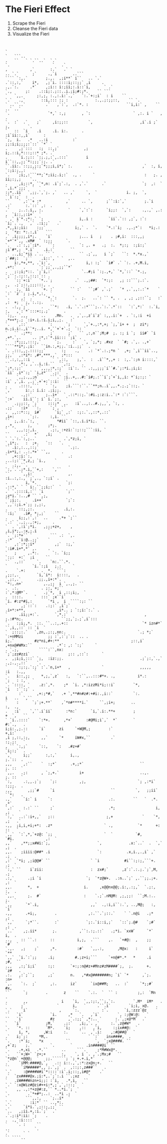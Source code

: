 # The Fieri Effect

1. Scrape the Fieri
2. Cleanse the Fieri data
3. Visualize the Fieri


```


`                                                                         
`   ```..                                                                       
.   ``   ` `.``..`  `.`                                                          
`.                   `   .`                                                       
,          ,`       :.`   .` `                                                    
.. `.`      ;`     .,`i       ..```                                                
```` `:,.`        ;.,.  ,;i**` i``   .. `.`                                              
.`::,:,`    i*,   ,;`i. ::::i;::;;` ,i     .                                             
.,.`:.     .*`    ,;i:: i:;ii;:.i::`i,      ` .`                                         
`.,      ;:    .::i;:.;::..i.;i;#:;*.    `` ```                                        
`   `,,.      ;:,;, :.,:.i:`.,`   `:.`+:;i`  : i    ``                                      
`.`   .,`       ::i,::: :; :            :.,.;:;;::,    `` `.                                  
` ..``..`         .`   ,`:`,  .:`*. :                 ``i,i:` ,    `` ..` ..`                          
`.                 `*,` :,;       , `:                   ` ,:. i `   ,        .                         
`.  :`  .`    ;`     ,i:;;::         `,                     ,i`.i ;` ;,        `.                        
`   ::  `i    .i     .i. i:.      .                         :i`ii::,,i`      :                           
`;,  i.   .*   ..:i           :`                        ;;:i;i;;;;:`::` `*` `                        
.     ,;`:::   :;  ::,;`           ,;                        i;.::i,*:::;::* ;*. .`                       
.     `i.:;:: `:;.;,:`,.:::`        i                        i``::,,;;`*:;;;`:;. .`                       
``.ii:.`::;;,;:;`*;;;i,i*;` :.       ..                      ,`  :, i, `:;i:;,,:   ``                      
`.   `;i;,:```**;`*;ii;.i;:`  ., .     `                      :   ;. ,   ii;:;,;    `..                     
.     ,i;::*, ``*,n: .i`;`.:,  . ,`.`      .`                `;  ,:  `  `,i.*`;;;`  `  `                    
:;*..ii`  `,;;.`,`;. ,`   .. ,`     `,  `             i. ;,  `,     ``i`:;`  :  .                    
``    ` ,:``+ :*           ,`     .. `,      ;``:i:`,`        ;.`i  .:`      :.`::` ,:  .                    
.`    ;..:.i,, :.           `    `,`:`:      `i;;:  `,`:     .,.,` ,.:   ,  `i::,;:i+`  `                    
` ,` i`*.;*:.` `;                i,.i :       `ii`.`:: ,;`, :`:   `i;`.`.,  `,` .:i:;`   .`                  
.*,,i:;ii:    :;;`             i;,` .  `.    `*.:`i;  .,.;*`:   *i;.: ;  `*z: *:.:,i`   ```                
.` .i;;;;,i*;.    `i`            ;... i   ;    . ;#,i:  :::,,;   `+*`*`,, .xM#  ` :;;;      `.               
`.   .:`:,;`:i*.   ``:           `: ,. +   .;  :.  *;:;  :;i:;`   ;i`#*,;  *.i`    .i.:`       ``             
`  ..,i;`*ii .`.. `` `           `` .;`,,   i `;`   ``:  *.*x.,`  :`##;:  `;``    .i::`, ` `  ,..             
`   i:,*+,**, .`i:`,                i,: :;`  `i#` .` `:. .+,M.i,  .+*:`   .      `:`;;`,.,;;``*`              
.   ;:;i;*::. `;`i,:`             `..#;i `:;.,+,` `*,`::` `*.;,              `;``:.:;::,::;:`:: .             
`   `::`+:i`   `*..`;          .`  .,;##:  `*:;:   ,; ::```;.:`.             .,  .;`;::,;;;:::, .             
`    ;, `ii     `+. :`       `` :`   ``;#` ,`.;`   `* ,.`,,:.:`*    `       `:` `z``; ;.i,*,:,  `             
`.     ,:  .`     `*.`:       `.  ;.   ..`: `` *, .  , ,; ,;::``;   :`       ,:  +; ``;,`:.:;.   ``            
.  .:,,`;`      .   ``*:   .i, `.`.:*```;..`:.`.*`::   `:`,*:`  :.`i,   :,   ,`:`*`:::+:;.;`      .            
`:;,. `,,,      ..    .Mn.   .  ,`,.,z`i`z` :,,.i:`+  . `:,:i  +i .*++*;.; `:i+.i.:i.i;i,,;.   :`              
`.   `,::`         `:      `;      `,`+.,:*,+; `;,`i+ +  ;  zi*;  n.;i.i:.,i``*;..i. *,``+`+`.;  `:: `            
`   `` .;**:        ;`      ;`   `` ,:,n``;M;#  ;. :; i `;  ii#` `i .+*.`,.     .. :*,:`*.ii::: `;i` .            
`   :*;;;,:::;,`      `;.     :`   `, `;,*; .#xz  ` `#; .`,. .,+` ````**i*;.;i:`  ``in.:,+;;.`:i..;;`  .            
`. .:::,,;.::::;;`       :;    .,    .: `*`.:.;*n `  ,+; `,i``ii`..,  ;;,`  ,:*i*: ,#*,***,,`  ;*:::                 
``.:,:,,::i          ` `,::,    ;,`.  :  .i``*,,+ :  :,.`:;n i::::,`  ``    .*:, ,`..i,:i.``  ``,:;     .            
`;*.:;:`       `,,.,:*,:;`  :i`:. `` .:,,;;;`i``#.`;:*i.;i;i:           `ii` .i*`:;` `i,z*```.;:`  .            
.    `,,;.,,;n`     ```.` :i..+,..#:`i#;.:``i`;`+`i,,i: *`i;:;: `             :i` ,`,i. ,.;`.+`+:`::i:  ``           
.     .::::,```   ` `:,    ;i.```:``.``**;n..i`,,.*.;.;`::;. `                `,`      i:.: i.i: .;i;;.              
`      .,;:`      ;..i+`  ` .::*::;.`:#i.;:z:i..`:* :`:```.                   `:+`    ii.i``: i` i.`;:,  `           
`   .;;;::, `;`    :::;*  ,.   :i`..,:..#.;,,`, `:, .                          .;;`  `:i+` ``:.    `;`, ``           
.  ,,::*::;  i#`      `i;` ,:`  :;:.`.,::*,.::`                                ,i+:       `;:.     :,i. ``           
``  ;,.i:.`:,          *#ii` `::,.i.i*i;. ``.                                    ,.*,      ;,  `    ;*;.              
`   `,,,:;:,i.      .;:, :+zi:`:;::;```:ii, `                                     ``      .:`  *`   ,i;   `           
` `.`:.`:,;..`            .`,*z;i, `                                              `,i*;.   :  ;+.   `::   `.          
`` .i:,:..,::;`             `.;:.                                                 .i+*i,: ..:.*+` ``,,     .          
`  ,+::i:`:,                .:                                                    ...:;:``*,z,; `i.,    `            
`  .;,,``.                  .                                                     `:,`.`.;*.i,``+,:    `,``          
``     `,,i:`               ,.                                                      :i..:,:.,``;`,., `:;i` .          
.        i,`*.             `;:                                                     .::*,` ` ` i:.``;;i;:`  `          
.` `.::::i,:`` `i          `;``                                                     ;z*i.`:..,# `` `,;,               
``;i;:.     .i++`          `;`:                                                      `,,`:;i.+`;; ;,;:,               
.     ::;,;:.             .i,:.                                                      `:i;`   .i#, *;,;`    ``         
.     i;;,:`,:`  ..     .*+ `;``                                                       `.:` `.,;..,:+;,     .         
`  . `,:i`;*i.   ,;;;+z+,    ,                                                          ,i,i*;,.:x,;.i     `         
`. `;:*+`` `        ``` .:  `,.                                                         .:*`  `i:@..;;`    `         
`   ,:`:*;:i*`        ,;`  :;,`                                                        `:i#.i+*,*` ,.     .         
`   ;     ,.*:.      `:. `i;;                                                          `:;:  +:`  ;i     ``        
``  .,::`     `.    `n:.``.*.                                               `           `i.`:;i   ;.:     `        
.    `.+:       .  *.  ```:                                               ,;;:,.        `i,`i*:  i::::,   .       
`,;:,.`       .;;.,i+:*`.                                              `*:,.n+`         ,.,;;  i `,.,;. ``      
.  .:.          . ;:,`+;``                                              :`,*:@M*`.       .;`*,  i ,::;i;,  `     
.  ::::.     `  :::` ;x``i`                                           `i. #:z*#i,:       `*i ,  i  ````:;: ``    
`      ,;`::`:    .:;:` ,i`;`                                      .i+*:+**,              ,i*.. ; `:;i:`:.` .    
`     .ii;;+:`.       `,*.:`                                  , ;.:#*n;.                 ``;;,`;.;`,i`:::       
`.   :;i;,*.  ::. ``..:,.+::                                 `* izn#*`                    ``,i,,::` :: `i  `    
`  ;::;:.`   `,zn,.;:;,nn:.                                `.; *;`    `:+nMMzi           ;; :`,:`;`::  .. .    
i;.`         #z*ni,#+:**                                ;::,i` ,+nx@#WMx:``           .*`: ,: `:;`     `    
. `.;,         ````:``,nx:                                   `;`;zz#zzi`                 ;:: ,::`:      `     
.  ,;i;i,:::` `;,  :iz:;;.                                  .;`;:,`.,`                   .,;.,.,::`    `.     
`    `:;:;.`:;` :`.`n,i+*   ,              `                ,,,,,                         :i   :.,,    `      
`.   i::,;;     *,;,`,z`   :,   `:``,..:::#*+. .,          i*.:                          `;   : :,`  `       
`. `::::, `    .z:`,*.    ;*  `i. ,*:izzMi*i;::i`        `*,                            `i   :``:;` .       
`     :`      ,+:;*#,`   .+ `,**#n#z#:+#i:.,i::`         `:.                            i   ..  `,``       
`    :      `;`;+.**`    ,`*n#****i.`     ``,;i+;       ..                             :,  .,             
.   :i`    `,``.i`ii`      :*n:`      `i,`.i:.**+        ;                              +  `,   ``        
` `i..::::`    `:*+.      ,*+`      :#@Mi;i`,`  *`       `                              #:`.,   .         
i;i:.,;.::     `i`      zi     `+W@M,;        :`                                      +,i:`   `         
,i ;,::,:;,     ,,`     `*     iW#x,``         .`                                      :;.;:   `         
, `` `:,;`     `::,    `:   .#z+#`                                                    `i;:;`  .         
`,`     i;;`      :,:,`      i,.,                                                         ;.`::  .         
,,,     ,:``    `  :;*`      .+,;*`                         ``                            ;. ::  `         
`,,.   .;:      , `;,+.`         i+                         ..,.                          ;. ::  `         
`:,     .:,,.;`;    `;:          ,;,                       `; ,:*i`                      :;;;.  .         
.,,`      ,;;`#     `i                         ``         `,   ;;ii`                    ``*:   .         
.,`     `i:` i     `:                         .:.        ``   `  .*.                   ,*`              
`,:`    :.:` ``     ;`                        .*;                  i,                  ,;    `          
`:,`  ..:`:i+,,`   ;::                       ;,+             `    `*,                 ,;   .`          
.,,  ;i,i,+i;+*:  .z*                       ` .,           `*      +:                ::   `           
`,,`  `:`,*,`+z@: `;;                       `  `          `#,      `#i.              ,:  `            
,,`    ,**;;x#Wi:`;,                     `,            .x:`..`  .  `,`             ,;  .            
,,.    ;iiii:@##* .i                     `:           .x,i.,.,i` ,`                .;  .            
,:`  `*i; ,;i@@#` ``                  ` `i           #i``:;:;,```+.               .;  `            
`:,` ``    i`zii:                     :  zx#;`      ,z`:`.:.;.`;`,M,              .;               
.:,`      .;i `i                    `;  `*z@W+.  .:n..`;` ,.``;;.;+.             ,:  `            
,,.       *,  +                    i.     ,x@@nx@@;.i:,.:;,`  `.;:,             :,  .            
`,,.      ;.  #`                   :    `.;`.nM@M: ,;,;;:  ``;M.:..             ;.  `            
`,,      `*`.i,                       ,,`  .,:i,i``:.`, ..,M@;   :,           `i`               
.,,      .+i;,        .              ,:.``.`;::.`    ` `.n@i   .;*           ,;                
`,,`     `;*``.       :`            `;:.`i::i,;`   `::`;.@#    `;#`          ,;  .             
`..`    ,;.ii*       ;.          ,``:.:;.::`   .;*i. `xxW`     `*`          i,  .             
..,    :: ``.:      ::          i,;,  .```    ,.   `+#@:  ,    ;;         `#`  `             
`.,.   ,;    ;`     ,*.         :#`   `,,.:,      ,M@x:   :     i`       `**                 
`,,`  `i.`:`;;     .i;         #.;z+i;```     `+n@#*.*   *     .i       ;#,  ``             
.,,   ,:;`i;i`     :;:       `+:;:n@#z+#Mnz#zM####`;,  ;.      +.     `z#   .              
.:.   ,:`;``;      ,;`       n.   ,*#x@#######n; `i` `*      ,`;.    :n+   `              
`,.    `:.  ;`      ,:.      iz`      `ix@##M;   ..  :`     `*;;#`   #x,                  
``      `;        .       z    ``    `.:.  `  `` :         ;,:  `Mn   .               
.       ,,               i    `i,  `,,:;:,``;,`:.        `.M*  iM*   .               
`      ;`              `      i,   `     .``.i`        `i;i, x@.   .               
`.`    `i`              ,     `:.          :`.       `i,:zzz`@z    `               
``   `i`            `i.     ,*   `.   ,`i`        `, :;@W:@:   `                
``   `i`            #z      ,`.:;;` ,*:.. `      :.`,;x@*M`  .`                
`   `i`           ;M,`    .;:`   ,i;,`. ,`     :.`,z@#W*   .                 
`.   `*. ::       `M*.    `i;    ,::   ,`i,     :;ix##@:  `                  
`     i, *,      ,W:i     :.     `..  ,`.i:    ,:#@##@`  `                  
.`   i;`;:     *M,.                  ` `:`   inx####,  .                  
`.    :*`i;    *x          ``           `,  `;x@###W. ``                  
,+`z;    ;.`        `.       `      .in####@i` ``                  
`.    .+,xi   .*.``      ..     ```.     ;*M#Wx@*.                      
`.   ``+;W+` `z+;+       :,    `, i `. ,`.;Mx;#   ``                   
`*z@n` +@@@;  `   ;;.``````; `; +.+.i,*`   .                    
.`    `iMM:####@,`,   .:: i::.,`,:*:zx@n;+.   ``                    
``     `iM#####*,,`;.`,;` .  ,::;:,z###``   .                      
`.`     :@####W#i`*::::`:i`.i;::;,i#@*    .`                      
.`  `zx####@x.;i:*,.`;`:.i ``.;xz    `                        
`   .iW###Wnzn+i;;: :`i,   .*,i,   ``                        
`.` `:x@Wiz#@zi#++i:*,;`,`,:::;`  `                         
`    ,, .,:*+z@#:z,`` *..*i.`;  `                         
`.        .`*+#*;..:  ..*i .;  `                         
`        ```,,:,    `;..i*  `                         
`.`        :i:*` `` ..,*:.                            
`.`     `i*i.`,;::;,;;` ``                         
`..   ,;ii.+,:i.`;`  .`                         
.`.;:i*:ii: `;    .                          
.  .,`:i::::`                               
`    `. :     ``                           
..           `.                            
.`      ` `                             
`` ````..                               
```                                  
```
